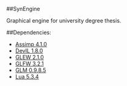 ##SynEngine

Graphical engine for university degree thesis.

##Dependencies:

- [Assimp 4.1.0](https://github.com/assimp/assimp)
- [DevIL 1.8.0](http://openil.sourceforge.net/download.php)
- [GLEW 2.1.0](http://glew.sourceforge.net/)
- [GLFW 3.2.1](http://www.glfw.org/)
- [GLM 0.9.8.5](https://glm.g-truc.net/0.9.8/index.html)
- [Lua 5.3.4](https://www.lua.org/download.html)